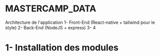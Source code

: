 # MASTERCAMP_DATA

Architecture de l'application
1- Front-End (React-native + tailwind pour le style) 
2- Back-End (NodeJS + express)
3- 
4

# 1- Installation des modules 